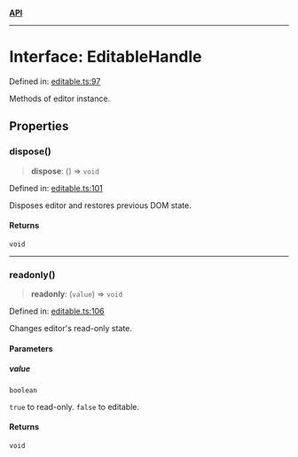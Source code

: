 [**API**](../API.md)

***

# Interface: EditableHandle

Defined in: [editable.ts:97](https://github.com/inokawa/edix/blob/6c51a3045dd266d2df11ac3bf40a8c324611c95f/src/core/editable.ts#L97)

Methods of editor instance.

## Properties

### dispose()

> **dispose**: () => `void`

Defined in: [editable.ts:101](https://github.com/inokawa/edix/blob/6c51a3045dd266d2df11ac3bf40a8c324611c95f/src/core/editable.ts#L101)

Disposes editor and restores previous DOM state.

#### Returns

`void`

***

### readonly()

> **readonly**: (`value`) => `void`

Defined in: [editable.ts:106](https://github.com/inokawa/edix/blob/6c51a3045dd266d2df11ac3bf40a8c324611c95f/src/core/editable.ts#L106)

Changes editor's read-only state.

#### Parameters

##### value

`boolean`

`true` to read-only. `false` to editable.

#### Returns

`void`
